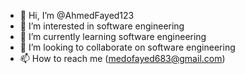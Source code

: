 - 👋 Hi, I’m @AhmedFayed123
- 👀 I’m interested in software engineering
- 🌱 I’m currently learning software engineering
- 💞️ I’m looking to collaborate on software engineering
- 📫 How to reach me (medofayed683@gmail.com)


